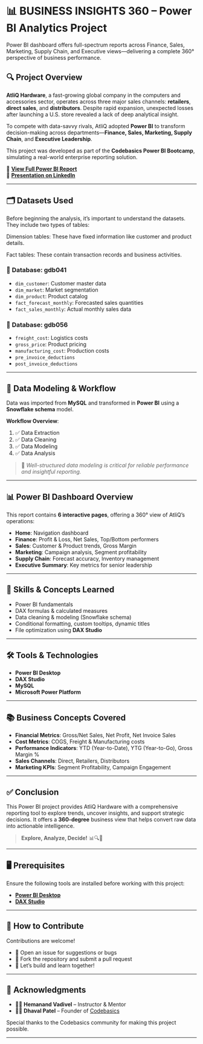 # 📊 BUSINESS INSIGHTS 360 – Power BI Analytics Project
Power BI dashboard offers full-spectrum reports across Finance, Sales, Marketing, Supply Chain, and Executive views—delivering a complete 360° perspective of business performance.

## 🔍 Project Overview

**AtliQ Hardware**, a fast-growing global company in the computers and accessories sector, operates across three major sales channels: **retailers**, **direct sales**, and **distributors**. Despite rapid expansion, unexpected losses after launching a U.S. store revealed a lack of deep analytical insight.

To compete with data-savvy rivals, AtliQ adopted **Power BI** to transform decision-making across departments—**Finance, Sales, Marketing, Supply Chain**, and **Executive Leadership**.

This project was developed as part of the **Codebasics Power BI Bootcamp**, simulating a real-world enterprise reporting solution.

🔗 [**View Full Power BI Report**](https://app.powerbi.com/reportEmbed?reportId=0f1ee816-6b6c-4c5a-9ab6-1d65b638f67f&appId=9fc65aef-3cba-4ab8-b15b-106fba5191ac&autoAuth=true&ctid=c6e549b3-5f45-4032-aae9-d4244dc5b2c4)  
🎥 [**Presentation on LinkedIn**](https://www.linkedin.com/feed/update/urn:li:activity:7298590161620131840/)

---

## 🗂️ Datasets Used
Before beginning the analysis, it’s important to understand the datasets. They include two types of tables:

Dimension tables: These have fixed information like customer and product details.

Fact tables: These contain transaction records and business activities.
### 📁 **Database: gdb041**
- `dim_customer`: Customer master data  
- `dim_market`: Market segmentation  
- `dim_product`: Product catalog  
- `fact_forecast_monthly`: Forecasted sales quantities  
- `fact_sales_monthly`: Actual monthly sales data  

### 📁 **Database: gdb056**
- `freight_cost`: Logistics costs  
- `gross_price`: Product pricing  
- `manufacturing_cost`: Production costs  
- `pre_invoice_deductions`
- `post_invoice_deductions`

---

## 🔄 Data Modeling & Workflow

Data was imported from **MySQL** and transformed in **Power BI** using a **Snowflake schema** model.

**Workflow Overview**:
1. ✅ Data Extraction  
2. ✅ Data Cleaning  
3. ✅ Data Modeling  
4. ✅ Data Analysis  

> 📌 *Well-structured data modeling is critical for reliable performance and insightful reporting.*

---

## 📊 Power BI Dashboard Overview

This report contains **6 interactive pages**, offering a 360° view of AtliQ’s operations:

- **Home**: Navigation dashboard  
- **Finance**: Profit & Loss, Net Sales, Top/Bottom performers  
- **Sales**: Customer & Product trends, Gross Margin  
- **Marketing**: Campaign analysis, Segment profitability  
- **Supply Chain**: Forecast accuracy, Inventory management  
- **Executive Summary**: Key metrics for senior leadership  

---

## 🧠 Skills & Concepts Learned

- Power BI fundamentals  
- DAX formulas & calculated measures  
- Data cleaning & modeling (Snowflake schema)  
- Conditional formatting, custom tooltips, dynamic titles  
- File optimization using **DAX Studio**  

---

## 🛠 Tools & Technologies

- **Power BI Desktop**  
- **DAX Studio**  
- **MySQL**  
- **Microsoft Power Platform**  

---

## 📚 Business Concepts Covered

- **Financial Metrics**: Gross/Net Sales, Net Profit, Net Invoice Sales  
- **Cost Metrics**: COGS, Freight & Manufacturing costs  
- **Performance Indicators**: YTD (Year-to-Date), YTG (Year-to-Go), Gross Margin %  
- **Sales Channels**: Direct, Retailers, Distributors  
- **Marketing KPIs**: Segment Profitability, Campaign Engagement  

---

## ✅ Conclusion

This Power BI project provides AtliQ Hardware with a comprehensive reporting tool to explore trends, uncover insights, and support strategic decisions. It offers a **360-degree** business view that helps convert raw data into actionable intelligence.

> **Explore, Analyze, Decide!** 📊🔍🚀

---

## 🖥️ Prerequisites

Ensure the following tools are installed before working with this project:

- [**Power BI Desktop**](https://powerbi.microsoft.com/desktop/)  
- [**DAX Studio**](https://daxstudio.org/)

---

## 🤝 How to Contribute

Contributions are welcome!

- 📌 Open an issue for suggestions or bugs  
- 📌 Fork the repository and submit a pull request  
- 💬 Let’s build and learn together!

---

## 🙏 Acknowledgments

- 👨‍🏫 **Hemanand Vadivel** – Instructor & Mentor  
- 👨‍💻 **Dhaval Patel** – Founder of [Codebasics](https://codebasics.io)  

Special thanks to the Codebasics community for making this project possible.

---

